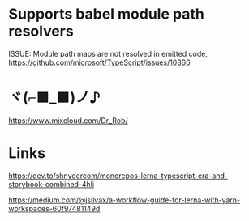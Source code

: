 # Supports babel module path resolvers
ISSUE: Module path maps are not resolved in emitted code, https://github.com/microsoft/TypeScript/issues/10866

# ヾ(⌐■_■)ノ♪ 
https://www.mixcloud.com/Dr_Rob/

# Links
https://dev.to/shnydercom/monorepos-lerna-typescript-cra-and-storybook-combined-4hli

https://medium.com/@jsilvax/a-workflow-guide-for-lerna-with-yarn-workspaces-60f97481149d

